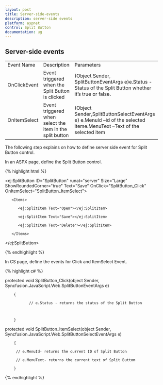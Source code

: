 ```yaml
---
layout: post
title: Server-side-events
description: server-side events
platform: aspnet
control: Split Button
documentation: ug
---
```


## Server-side events

<table>
<tr>
<td>
Event Name</td><td>
Description</td><td>
Parameters</td></tr>
<tr>
<td>
OnClickEvent</td><td>
Event triggered when the Split Button is clicked</td><td>
(Object Sender, SplitButtonEventArgs e)e.Status - Status of the Split Button whether it’s true or false.</td></tr>
<tr>
<td>
OnItemSelect</td><td>
Event triggered when select the item in the split button</td><td>
(Object Sender,SplitButtonSelectEventArgs e) e.MenuId –id of the selected iteme.MenuText –Text of the selected item</td></tr>
</table>


The following step explains on how to define server side event for Split Button control.

In an ASPX page, define the Split Button control.

{% highlight html %}



<ej:SplitButton ID="SplitButton" runat="server" Size="Large" ShowRoundedCorner="true" Text="Save" OnClick="SplitButton_Click" OnItemSelect="SplitButton_ItemSelect">

       <Items>

          <ej:SplitItem Text="Open"></ej:SplitItem>

          <ej:SplitItem Text="Save"></ej:SplitItem>

          <ej:SplitItem Text="Delete"></ej:SplitItem>

       </Items>

</ej:SplitButton>





{% endhighlight %}



In CS page, define the events for Click and ItemSelect Event.

{% highlight c# %}



protected void SplitButton_Click(object Sender, Syncfusion.JavaScript.Web.SplitButtonEventArgs e)

        {

               // e.Status - returns the status of the Split Button   



        }



protected void SplitButton_ItemSelect(object Sender, Syncfusion.JavaScript.Web.SplitButtonSelectEventArgs e)

        {

         // e.MenuId- returns the current ID of Split Button

         // e.MenuText- returns the current text of Split Button

        }



{% endhighlight %}



